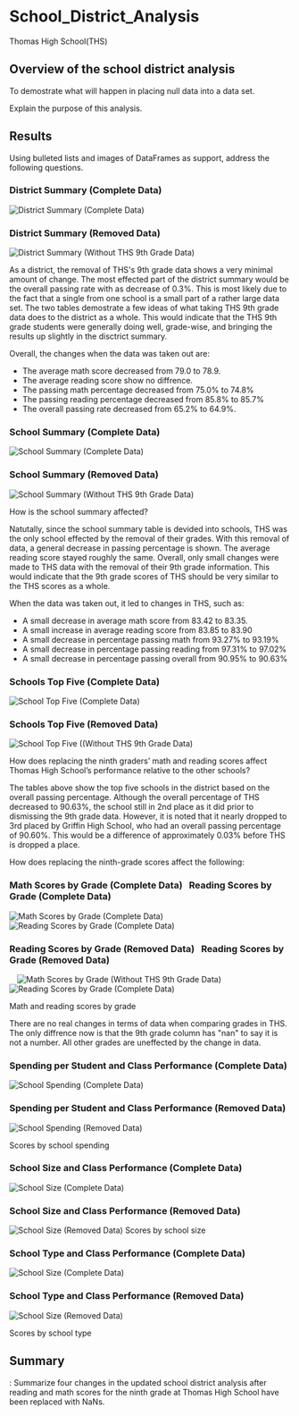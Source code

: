 # School_District_Analysis
Thomas High School(THS)


## Overview of the school district analysis

To demostrate what will happen in placing null data into a data set.

Explain the purpose of this analysis.

## Results

Using bulleted lists and images of DataFrames as support, address the following questions.




### District Summary (Complete Data)
![District Summary (Complete Data)](/Images/district_summary_PyCity_Schools.png)

### District Summary (Removed Data)
![District Summary (Without THS 9th Grade Data)](/Images/district_summary_challenge.png)

As a district, the removal of THS's 9th grade data shows a very minimal amount of change. The most effected part of the district summary would be the overall passing rate with as decrease of 0.3%. This is most likely due to the fact that a single from one school is a small part of a rather large data set.  The two tables demostrate a few ideas of what taking THS 9th grade data does to the district as a whole. This would indicate that the THS 9th grade students were generally doing well, grade-wise, and bringing the results up slightly in the disctrict summary.

Overall, the changes when the data was taken out are:
* The average math score decreased from 79.0 to 78.9.
* The average reading score show no diffrence.
* The passing math percentage decreased from 75.0% to 74.8%
* The passing reading percentage decreased from 85.8% to 85.7%
* The overall passing rate decreased from 65.2% to 64.9%.



### School Summary (Complete Data)
![School Summary (Complete Data)](/Images/school_summary_PyCity_Schools.png)

### School Summary (Removed Data)
![School Summary (Without THS 9th Grade Data)](/Images/school_summary_challenge.png)

How is the school summary affected?

Natutally, since the school summary table is devided into schools, THS was the only school effected by the removal of their grades. With this removal of data, a general decrease in passing percentage is shown. The average reading score stayed roughly the same. Overall, only small changes were made to THS data with the removal of their 9th grade information. This would indicate that the 9th grade scores of THS should be very similar to the THS scores as a whole.  

When the data was taken out, it led to changes in THS, such as:

* A small decrease in average math score from 83.42 to 83.35.
* A small increase in average reading score from 83.85 to 83.90
* A small decrease in percentage passing math from 93.27% to 93.19%
* A small decrease in percentage passing reading from 97.31% to 97.02%
* A small decrease in percentage passing overall from 90.95% to 90.63%




### Schools Top Five (Complete Data)
![School Top Five (Complete Data)](/Images/top_five_PyCity_Schools.png)
### Schools Top Five (Removed Data)
![School Top Five ((Without THS 9th Grade Data)](/Images/top_five_challenge.png)

How does replacing the ninth graders’ math and reading scores affect Thomas High School’s performance relative to the other schools?

The tables above show the top five schools in the district based on the overall passing percentage. Although the overall percentage of THS decreased to 90.63%, the school still in 2nd place as it did prior to dismissing the 9th grade data. However, it is noted that it nearly dropped to 3rd placed by Griffin High School, who had an overall passing percentage of 90.60%. This would be a difference of approximately 0.03% before THS is dropped a place.



How does replacing the ninth-grade scores affect the following:

### Math Scores by Grade (Complete Data) &nbsp; Reading Scores by Grade (Complete Data)
![Math Scores by Grade (Complete Data)](/Images/math_scores_by_grade_PyCity_Schools.png)   &emsp;&emsp;&emsp; ![Reading Scores by Grade (Complete Data)](/Images/reading_scores_by_grade_PyCity_Schools.png)


### Reading Scores by Grade (Removed Data) &nbsp; Reading Scores by Grade (Removed Data)
&emsp;![Math Scores by Grade (Without THS 9th Grade Data)](/Images/math_scores_by_grade_challenge.png)   &emsp;&emsp;&emsp;&emsp; ![Reading Scores by Grade (Complete Data)](/Images/reading_scores_by_grade_challenge.png)

  Math and reading scores by grade
  
 There are no real changes in terms of data when comparing grades in THS. The only diffrence now is that the 9th grade column has "nan" to say it is not a number. All other grades are uneffected by the change in data.
  
### Spending per Student and Class Performance (Complete Data)
  ![School Spending (Complete Data)](/Images/spending_per_student_challenge.png)
### Spending per Student and Class Performance (Removed Data)
![School Spending (Removed Data)](/Images/spending_per_student_PyCity_Schools.png)
  
  Scores by school spending
  
### School Size and Class Performance (Complete Data)
![School Size (Complete Data)](/Images/student_body_size_PyCity_Schools.png)
### School Size and Class Performance (Removed Data)
![School Size (Removed Data)](/Images/student_body_size_challenge.png)
   Scores by school size
   
### School Type and Class Performance (Complete Data)
![School Size (Complete Data)](/Images/school_type_PyCity_Schools.png)
### School Type and Class Performance (Removed Data)
![School Size (Removed Data)](/Images/school_type_challenge.png)
   
  Scores by school type


## Summary

: Summarize four changes in the updated school district analysis after reading and math scores for the ninth grade at Thomas High School have been replaced with NaNs.
